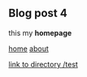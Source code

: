 
## Blog post 4

this my **homepage**

[home](home.md) [about](about.md)

[link to directory /test](test/)



